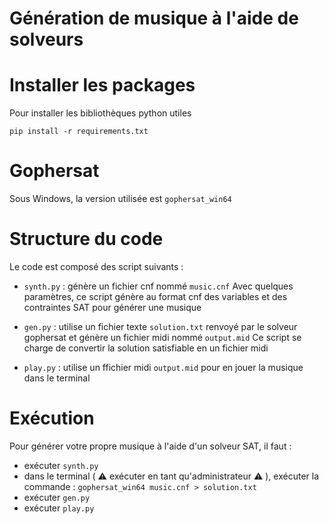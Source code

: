 # Génération de musique à l'aide de solveurs

# Installer les packages

Pour installer les bibliothèques python utiles

`pip install -r requirements.txt`

# Gophersat

Sous Windows, la version utilisée est `gophersat_win64`

# Structure du code

Le code est composé des script suivants : 

- `synth.py` : génère un fichier cnf nommé `music.cnf`
Avec quelques paramètres, ce script génère au format cnf des variables et des contraintes SAT pour générer une musique

- `gen.py` : utilise un fichier texte `solution.txt` renvoyé par le solveur gophersat et génère un fichier midi nommé `output.mid`
Ce script se charge de convertir la solution satisfiable en un fichier midi

- `play.py` : utilise un ffichier midi  `output.mid` pour en jouer la musique dans le terminal

# Exécution

Pour générer votre propre musique à l'aide d'un solveur SAT, il faut :

- exécuter `synth.py`
- dans le terminal ( :warning: exécuter en tant qu'administrateur :warning: ), exécuter la commande : `gophersat_win64 music.cnf > solution.txt`
- exécuter `gen.py`
- exécuter `play.py`
